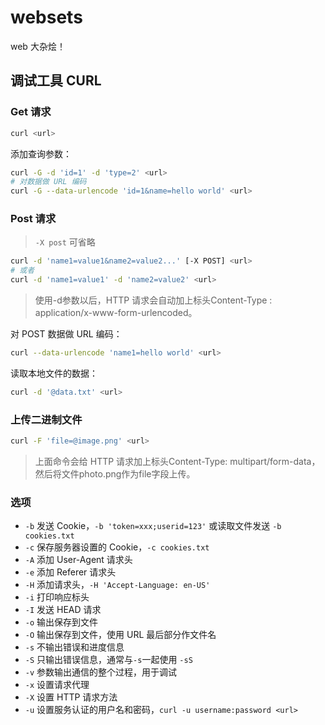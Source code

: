 # websets
web 大杂烩！

## 调试工具 CURL

### Get 请求

``` sh
curl <url>
```

添加查询参数：

``` sh
curl -G -d 'id=1' -d 'type=2' <url>
# 对数据做 URL 编码
curl -G --data-urlencode 'id=1&name=hello world' <url>
```

### Post 请求

> `-X post` 可省略

``` sh
curl -d 'name1=value1&name2=value2...' [-X POST] <url>
# 或者
curl -d 'name1=value1' -d 'name2=value2' <url>
```

> 使用-d参数以后，HTTP 请求会自动加上标头Content-Type : application/x-www-form-urlencoded。

对 POST 数据做 URL 编码：

``` sh
curl --data-urlencode 'name1=hello world' <url>
```

读取本地文件的数据：

``` sh
curl -d '@data.txt' <url>
```

### 上传二进制文件

``` sh
curl -F 'file=@image.png' <url>
```

> 上面命令会给 HTTP 请求加上标头Content-Type: multipart/form-data，然后将文件photo.png作为file字段上传。

### 选项

- `-b` 发送 Cookie，`-b 'token=xxx;userid=123'` 或读取文件发送 `-b cookies.txt`
- `-c` 保存服务器设置的 Cookie，`-c cookies.txt`
- `-A` 添加 User-Agent 请求头
- `-e` 添加 Referer 请求头
- `-H` 添加请求头，`-H 'Accept-Language: en-US'`
- `-i` 打印响应标头
- `-I` 发送 HEAD 请求
- `-o` 输出保存到文件
- `-O` 输出保存到文件，使用 URL 最后部分作文件名
- `-s` 不输出错误和进度信息
- `-S` 只输出错误信息，通常与`-s`一起使用 `-sS`
- `-v` 参数输出通信的整个过程，用于调试
- `-x` 设置请求代理
- `-X` 设置 HTTP 请求方法
- `-u` 设置服务认证的用户名和密码，`curl -u username:password <url>`

